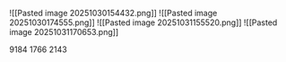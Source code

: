![[Pasted image 20251030154432.png]]
![[Pasted image 20251030174555.png]]
![[Pasted image 20251031155520.png]]
![[Pasted image 20251031170653.png]]

9184
1766
2143
